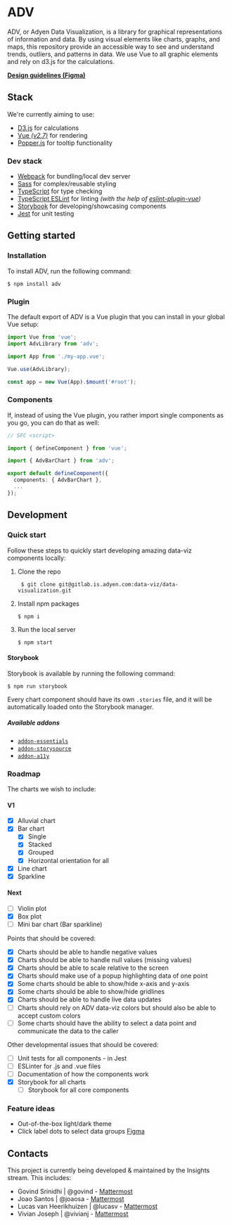 # ADV

ADV, or Adyen Data Visualization, is a library for graphical representations of information and data. By using visual elements like charts, graphs, and maps, this repository provide an accessible way to see and understand trends, outliers, and patterns in data. We use Vue to all graphic elements and rely on d3.js for the calculations.

**[Design guidelines (Figma)](https://www.figma.com/file/LlbuDypxEbEZIo4qzPaX5kDG/%F0%9F%93%88Data-visualization?node-id=0%3A1)**

## Stack

We're currently aiming to use:

- [D3.js](https://d3js.org/) for calculations
- [Vue _(v2.7)_](https://v2.vuejs.org/) for rendering
- [Popper.js](https://popper.js.org/) for tooltip functionality

### Dev stack

- [Webpack](https://webpack.js.org/) for bundling/local dev server
- [Sass](https://sass-lang.com/) for complex/reusable styling
- [TypeScript](https://www.typescriptlang.org/) for type checking
- [TypeScript ESLint](https://typescript-eslint.io/) for linting _(with the help of [eslint-plugin-vue](https://eslint.vuejs.org/))_
- [Storybook](https://storybook.js.org/) for developing/showcasing components
- [Jest](https://jestjs.io/) for unit testing

## Getting started

### Installation

To install ADV, run the following command:

```shell
$ npm install adv
```

### Plugin

The default export of ADV is a Vue plugin that you can install in your global Vue setup:

```ts
import Vue from 'vue';
import AdvLibrary from 'adv';

import App from './my-app.vue';

Vue.use(AdvLibrary);

const app = new Vue(App).$mount('#root');
```

### Components

If, instead of using the Vue plugin, you rather import single components as you go, you can do that as well:

```ts
// SFC <script>

import { defineComponent } from 'vue';

import { AdvBarChart } from 'adv';

export default defineComponent({
  components: { AdvBarChart },
  ...
});

```

## Development

### Quick start

Follow these steps to quickly start developing amazing data-viz components locally:

1. Clone the repo
   ```shell
    $ git clone git@gitlab.is.adyen.com:data-viz/data-visualization.git
   ```
2. Install npm packages
   ```shell
   $ npm i
   ```
3. Run the local server
   ```shell
   $ npm start
   ```

#### Storybook

Storybook is available by running the following command:

```shell
$ npm run storybook
```

Every chart component should have its own `.stories` file, and it will be automatically loaded onto the Storybook manager.

##### Available addons

- [`addon-essentials`](https://www.npmjs.com/package/@storybook/addon-essentials)
- [`addon-storysource`](https://www.npmjs.com/package/@storybook/addon-storysource)
- [`addon-a11y`](https://www.npmjs.com/package/@storybook/addon-a11y)

### Roadmap

The charts we wish to include:

#### V1

- [x] Alluvial chart
- [x] Bar chart
  - [x] Single
  - [x] Stacked
  - [x] Grouped
  - [x] Horizontal orientation for all
- [x] Line chart
- [x] Sparkline

#### Next

- [ ] Violin plot
- [x] Box plot
- [ ] Mini bar chart (Bar sparkline)

Points that should be covered:

- [x] Charts should be able to handle negative values
- [x] Charts should be able to handle null values (missing values)
- [x] Charts should be able to scale relative to the screen
- [x] Charts should make use of a popup highlighting data of one point
- [x] Some charts should be able to show/hide x-axis and y-axis
- [x] Some charts should be able to show/hide gridlines
- [x] Charts should be able to handle live data updates
- [ ] Charts should rely on ADV data-viz colors but should also be able to accept custom colors
- [ ] Some charts should have the ability to select a data point and communicate the data to the caller

Other developmental issues that should be covered:

- [ ] Unit tests for all components - in Jest
- [ ] ESLinter for .js and .vue files
- [ ] Documentation of how the components work
- [x] Storybook for all charts
  - [ ] Storybook for all core components

### Feature ideas

- Out-of-the-box light/dark theme
- Click label dots to select data groups [Figma](https://www.figma.com/file/LlbuDypxEbEZIo4qzPaX5kDG/%F0%9F%93%88Data-visualization?node-id=3503%3A25312)

## Contacts

This project is currently being developed & maintained by the Insights stream. This includes:

- Govind Srinidhi | @govind - [Mattermost](https://mattermost.is.adyen.com/adyen/messages/@govind)
- Joao Santos | @joaosa - [Mattermost](https://mattermost.is.adyen.com/adyen/messages/@joaosa)
- Lucas van Heerikhuizen | @lucasv - [Mattermost](https://mattermost.is.adyen.com/adyen/messages/@lucasv)
- Vivian Joseph | @vivianj - [Mattermost](https://mattermost.is.adyen.com/adyen/messages/@vivianj)
